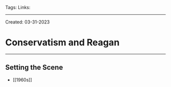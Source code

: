 Tags:
Links: 

---
Created: 03-31-2023
# Conservatism and Reagan
---

## Setting the Scene
- [[1960s]]